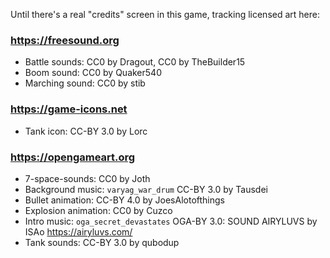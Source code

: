 Until there's a real "credits" screen in this game, tracking licensed art here:

### https://freesound.org
* Battle sounds: CC0 by Dragout, CC0 by TheBuilder15
* Boom sound: CC0 by Quaker540
* Marching sound: CC0 by stib

### https://game-icons.net
* Tank icon: CC-BY 3.0 by Lorc

### https://opengameart.org
* 7-space-sounds: CC0 by Joth
* Background music: `varyag_war_drum` CC-BY 3.0 by Tausdei
* Bullet animation: CC-BY 4.0 by JoesAlotofthings
* Explosion animation: CC0 by Cuzco
* Intro music: `oga_secret_devastates` OGA-BY 3.0: SOUND AIRYLUVS by ISAo https://airyluvs.com/
* Tank sounds: CC-BY 3.0 by qubodup
